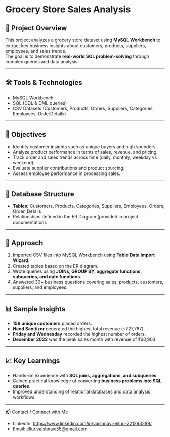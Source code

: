 
# Grocery Store Sales Analysis

## 📌 Project Overview
This project analyzes a grocery store dataset using **MySQL Workbench** to extract key business insights about customers, products, suppliers, employees, and sales trends.  
The goal is to demonstrate **real-world SQL problem-solving** through complex queries and data analysis.

---

## 🛠️ Tools & Technologies
- MySQL Workbench  
- SQL (DDL & DML queries)  
- CSV Datasets (Customers, Products, Orders, Suppliers, Categories, Employees, OrderDetails)

---

## 🎯 Objectives
- Identify customer insights such as unique buyers and high spenders.  
- Analyze product performance in terms of sales, revenue, and pricing.  
- Track order and sales trends across time (daily, monthly, weekday vs weekend).  
- Evaluate supplier contributions and product sourcing.  
- Assess employee performance in processing sales.  

---

## 📂 Database Structure
- **Tables:** Customers, Products, Categories, Suppliers, Employees, Orders, Order_Details  
- Relationships defined in the ER Diagram (provided in project documentation).  

---

## 🚀 Approach
1. Imported CSV files into MySQL Workbench using **Table Data Import Wizard**.  
2. Created tables based on the ER diagram.  
3. Wrote queries using **JOINs, GROUP BY, aggregate functions, subqueries, and date functions**.  
4. Answered 30+ business questions covering sales, products, customers, suppliers, and employees.  

---

## 📊 Sample Insights
- **156 unique customers** placed orders.  
- **Hand Sanitizer** generated the highest total revenue (~₹27,787).  
- **Friday and Wednesday** recorded the highest number of orders.  
- **December 2022** was the peak sales month with revenue of ₹60,903.  

---

## 📈 Key Learnings
- Hands-on experience with **SQL joins, aggregations, and subqueries**.  
- Gained practical knowledge of converting **business problems into SQL queries**.  
- Improved understanding of relational databases and data analysis workflows.  

---
📬 Contact / Connect with Me
- LinkedIn: https://www.linkedin.com/in/vaishnavi-elluri-721293289/ 
- Email: ellurivaishnavi55@gmail.com


